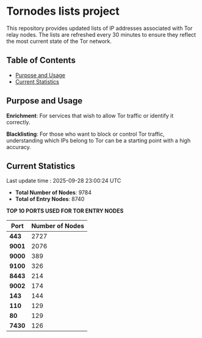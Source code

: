 # Tornodes lists project

This repository provides updated lists of IP addresses associated with Tor relay nodes. The lists are refreshed every 30 minutes to ensure they reflect the most current state of the Tor network.

## Table of Contents

- [Purpose and Usage](#purpose-and-usage)
- [Current Statistics](#current-statistics)


## Purpose and Usage

**Enrichment**: For services that wish to allow Tor traffic or identify it correctly.

**Blacklisting**: For those who want to block or control Tor traffic, understanding which IPs belong to Tor can be a starting point with a high accuracy.

## Current Statistics

Last update time : 2025-09-28 23:00:24 UTC

- **Total Number of Nodes**: 9784
- **Total of Entry Nodes**: 8740

**TOP 10 PORTS USED FOR TOR ENTRY NODES**

| **Port** | **Number of Nodes** |
|------|-----------------|
| **443**   | 2727  |
| **9001**   | 2076  |
| **9000**   | 389  |
| **9100**   | 326  |
| **8443**   | 214  |
| **9002**   | 174  |
| **143**   | 144  |
| **110**   | 129  |
| **80**   | 129  |
| **7430**   | 126  |

